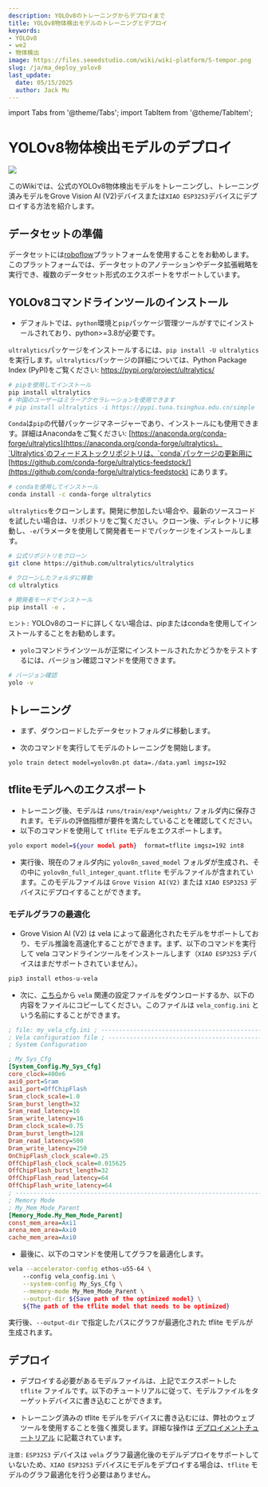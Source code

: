 ```yaml
---
description: YOLOv8のトレーニングからデプロイまで
title: YOLOv8物体検出モデルのトレーニングとデプロイ
keywords:
- YOLOv8
- we2 
- 物体検出
image: https://files.seeedstudio.com/wiki/wiki-platform/S-tempor.png
slug: /ja/ma_deploy_yolov8
last_update:
  date: 05/15/2025
  author: Jack Mu
---
```


import Tabs from '@theme/Tabs';
import TabItem from '@theme/TabItem';



# YOLOv8物体検出モデルのデプロイ

<div style={{textAlign:'center'}}><img src="https://files.seeedstudio.com/sscma/static/detection_person_yolov8.png" style={{width:600, height:'auto'}}/></div>

このWikiでは、公式のYOLOv8物体検出モデルをトレーニングし、トレーニング済みモデルをGrove Vision AI (V2)デバイスまたは`XIAO ESP32S3`デバイスにデプロイする方法を紹介します。

## データセットの準備

データセットには[roboflow](https://universe.roboflow.com/)プラットフォームを使用することをお勧めします。このプラットフォームでは、データセットのアノテーションやデータ拡張戦略を実行でき、複数のデータセット形式のエクスポートをサポートしています。

## YOLOv8コマンドラインツールのインストール

- デフォルトでは、`python`環境と`pip`パッケージ管理ツールがすでにインストールされており、python>=3.8が必要です。

<Tabs>

<TabItem value="pip installation" label="pip">

`ultralytics`パッケージをインストールするには、`pip install -U ultralytics`を実行します。`ultralytics`パッケージの詳細については、Python Package Index (PyPI)をご覧ください: https://pypi.org/project/ultralytics/

```bash
# pipを使用してインストール
pip install ultralytics
# 中国のユーザーはミラーアクセラレーションを使用できます
# pip install ultralytics -i https://pypi.tuna.tsinghua.edu.cn/simple
```

</TabItem>

<TabItem value="conda installation" label="conda">

`Conda`は`pip`の代替パッケージマネージャーであり、インストールにも使用できます。詳細はAnacondaをご覧ください: [https://anaconda.org/conda-forge/ultralytics](https://anaconda.org/conda-forge/ultralytics)。`Ultralytics`のフィードストックリポジトリは、`conda`パッケージの更新用に [https://github.com/conda-forge/ultralytics-feedstock/](https://github.com/conda-forge/ultralytics-feedstock) にあります。

```bash
# condaを使用してインストール
conda install -c conda-forge ultralytics
```

</TabItem>

<TabItem value="Git installation" label="Git">

`ultralytics`をクローンします。開発に参加したい場合や、最新のソースコードを試したい場合は、リポジトリをご覧ください。クローン後、ディレクトリに移動し、`-e`パラメータを使用して開発者モードでパッケージをインストールします。

```bash
# 公式リポジトリをクローン
git clone https://github.com/ultralytics/ultralytics

# クローンしたフォルダに移動
cd ultralytics

# 開発者モードでインストール
pip install -e .
```

</TabItem>

</Tabs>

`ヒント:` YOLOv8のコードに詳しくない場合は、pipまたはcondaを使用してインストールすることをお勧めします。

- `yolo`コマンドラインツールが正常にインストールされたかどうかをテストするには、バージョン確認コマンドを使用できます。

```bash
# バージョン確認
yolo -v
```

## トレーニング

- まず、ダウンロードしたデータセットフォルダに移動します。

- 次のコマンドを実行してモデルのトレーニングを開始します。

```bash
yolo train detect model=yolov8n.pt data=./data.yaml imgsz=192
```

## tfliteモデルへのエクスポート

- トレーニング後、モデルは `runs/train/exp*/weights/` フォルダ内に保存されます。モデルの評価指標が要件を満たしていることを確認してください。
- 以下のコマンドを使用して `tflite` モデルをエクスポートします。

```bash
yolo export model=${your model path}  format=tflite imgsz=192 int8
```

- 実行後、現在のフォルダ内に `yolov8n_saved_model` フォルダが生成され、その中に `yolov8n_full_integer_quant.tflite` モデルファイルが含まれています。このモデルファイルは `Grove Vision AI(V2)` または `XIAO ESP32S3` デバイスにデプロイすることができます。

### モデルグラフの最適化

- Grove Vision AI (V2) は vela によって最適化されたモデルをサポートしており、モデル推論を高速化することができます。まず、以下のコマンドを実行して vela コマンドラインツールをインストールします（`XIAO ESP32S3` デバイスはまだサポートされていません）。

```bash
pip3 install ethos-u-vela
```

- 次に、[こちら](https://files.seeedstudio.com/sscma/configs/vela_config.ini)から `vela` 関連の設定ファイルをダウンロードするか、以下の内容をファイルにコピーしてください。このファイルは `vela_config.ini` という名前にすることができます。

```ini
; file: my_vela_cfg.ini ; ----------------------------------------------------------------------------- 
; Vela configuration file ; ----------------------------------------------------------------------------- 
; System Configuration 

; My_Sys_Cfg 
[System_Config.My_Sys_Cfg] 
core_clock=400e6 
axi0_port=Sram 
axi1_port=OffChipFlash 
Sram_clock_scale=1.0 
Sram_burst_length=32 
Sram_read_latency=16 
Sram_write_latency=16 
Dram_clock_scale=0.75 
Dram_burst_length=128 
Dram_read_latency=500 
Dram_write_latency=250 
OnChipFlash_clock_scale=0.25 
OffChipFlash_clock_scale=0.015625 
OffChipFlash_burst_length=32 
OffChipFlash_read_latency=64 
OffChipFlash_write_latency=64 
; ----------------------------------------------------------------------------- 
; Memory Mode 
; My_Mem_Mode_Parent 
[Memory_Mode.My_Mem_Mode_Parent] 
const_mem_area=Axi1 
arena_mem_area=Axi0 
cache_mem_area=Axi0
```

- 最後に、以下のコマンドを使用してグラフを最適化します。

```bash
vela --accelerator-config ethos-u55-64 \ 
    --config vela_config.ini \
    --system-config My_Sys_Cfg \
    --memory-mode My_Mem_Mode_Parent \
    --output-dir ${Save path of the optimized model} \
    ${The path of the tflite model that needs to be optimized}
```

実行後、`--output-dir` で指定したパスにグラフが最適化された tflite モデルが生成されます。

## デプロイ

- デプロイする必要があるモデルファイルは、上記でエクスポートした `tflite` ファイルです。以下のチュートリアルに従って、モデルファイルをターゲットデバイスに書き込むことができます。

- トレーニング済みの tflite モデルをデバイスに書き込むには、弊社のウェブツールを使用することを強く推奨します。詳細な操作は [デプロイメントチュートリアル](https://wiki.seeedstudio.com/ja/ModelAssistant_Deploy_Overview/) に記載されています。

`注意:` `ESP32S3` デバイスは `vela` グラフ最適化後のモデルデプロイをサポートしていないため、`XIAO ESP32S3` デバイスにモデルをデプロイする場合は、`tflite` モデルのグラフ最適化を行う必要はありません。 